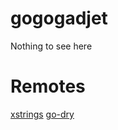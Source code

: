 # gogogadjet

Nothing to see here

# Remotes

[xstrings](https://github.com/huandu/xstrings)
[go-dry](https://github.com/ungerik/go-dry)
